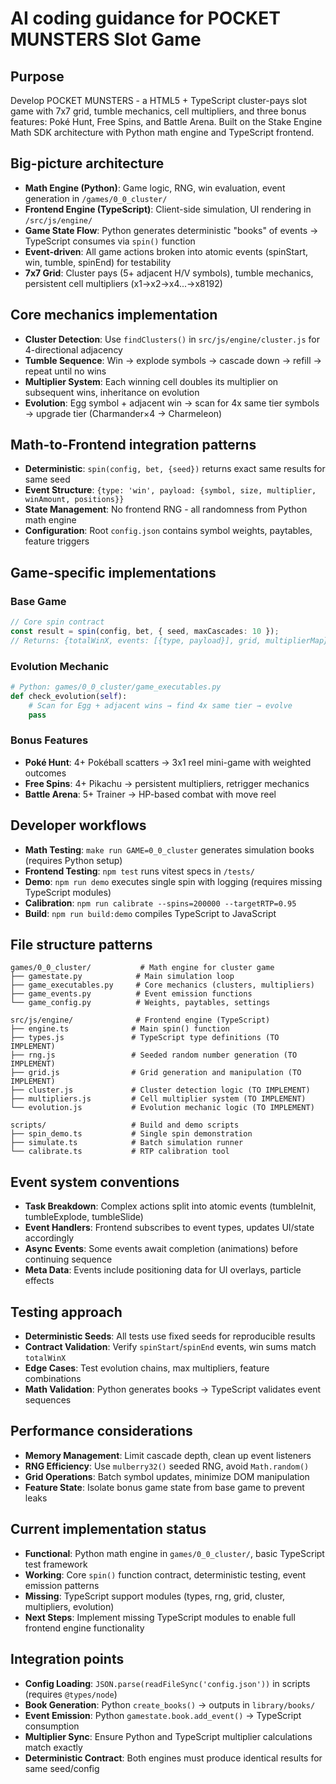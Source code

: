 # AI coding guidance for POCKET MUNSTERS Slot Game

## Purpose
Develop POCKET MUNSTERS - a HTML5 + TypeScript cluster-pays slot game with 7x7 grid, tumble mechanics, cell multipliers, and three bonus features: Poké Hunt, Free Spins, and Battle Arena. Built on the Stake Engine Math SDK architecture with Python math engine and TypeScript frontend.

## Big-picture architecture
- **Math Engine (Python)**: Game logic, RNG, win evaluation, event generation in `/games/0_0_cluster/` 
- **Frontend Engine (TypeScript)**: Client-side simulation, UI rendering in `/src/js/engine/`
- **Game State Flow**: Python generates deterministic "books" of events → TypeScript consumes via `spin()` function
- **Event-driven**: All game actions broken into atomic events (spinStart, win, tumble, spinEnd) for testability
- **7x7 Grid**: Cluster pays (5+ adjacent H/V symbols), tumble mechanics, persistent cell multipliers (x1→x2→x4...→x8192)

## Core mechanics implementation
- **Cluster Detection**: Use `findClusters()` in `src/js/engine/cluster.js` for 4-directional adjacency
- **Tumble Sequence**: Win → explode symbols → cascade down → refill → repeat until no wins
- **Multiplier System**: Each winning cell doubles its multiplier on subsequent wins, inheritance on evolution
- **Evolution**: Egg symbol + adjacent win → scan for 4x same tier symbols → upgrade tier (Charmander×4 → Charmeleon)

## Math-to-Frontend integration patterns
- **Deterministic**: `spin(config, bet, {seed})` returns exact same results for same seed
- **Event Structure**: `{type: 'win', payload: {symbol, size, multiplier, winAmount, positions}}`
- **State Management**: No frontend RNG - all randomness from Python math engine
- **Configuration**: Root `config.json` contains symbol weights, paytables, feature triggers

## Game-specific implementations

### Base Game
```typescript
// Core spin contract
const result = spin(config, bet, { seed, maxCascades: 10 });
// Returns: {totalWinX, events: [{type, payload}], grid, multiplierMap}
```

### Evolution Mechanic  
```python
# Python: games/0_0_cluster/game_executables.py
def check_evolution(self):
    # Scan for Egg + adjacent wins → find 4x same tier → evolve
    pass
```

### Bonus Features
- **Poké Hunt**: 4+ Pokéball scatters → 3x1 reel mini-game with weighted outcomes
- **Free Spins**: 4+ Pikachu → persistent multipliers, retrigger mechanics  
- **Battle Arena**: 5+ Trainer → HP-based combat with move reel

## Developer workflows
- **Math Testing**: `make run GAME=0_0_cluster` generates simulation books (requires Python setup)
- **Frontend Testing**: `npm test` runs vitest specs in `/tests/` 
- **Demo**: `npm run demo` executes single spin with logging (requires missing TypeScript modules)
- **Calibration**: `npm run calibrate --spins=200000 --targetRTP=0.95`
- **Build**: `npm run build:demo` compiles TypeScript to JavaScript

## File structure patterns
```
games/0_0_cluster/           # Math engine for cluster game
├── gamestate.py            # Main simulation loop
├── game_executables.py     # Core mechanics (clusters, multipliers)  
├── game_events.py          # Event emission functions
└── game_config.py          # Weights, paytables, settings

src/js/engine/              # Frontend engine (TypeScript)
├── engine.ts              # Main spin() function
├── types.js               # TypeScript type definitions (TO IMPLEMENT)
├── rng.js                 # Seeded random number generation (TO IMPLEMENT)
├── grid.js                # Grid generation and manipulation (TO IMPLEMENT)
├── cluster.js             # Cluster detection logic (TO IMPLEMENT)
├── multipliers.js         # Cell multiplier system (TO IMPLEMENT)
└── evolution.js           # Evolution mechanic logic (TO IMPLEMENT)

scripts/                   # Build and demo scripts
├── spin_demo.ts           # Single spin demonstration
├── simulate.ts            # Batch simulation runner
└── calibrate.ts           # RTP calibration tool
```

## Event system conventions
- **Task Breakdown**: Complex actions split into atomic events (tumbleInit, tumbleExplode, tumbleSlide)
- **Event Handlers**: Frontend subscribes to event types, updates UI/state accordingly
- **Async Events**: Some events await completion (animations) before continuing sequence
- **Meta Data**: Events include positioning data for UI overlays, particle effects

## Testing approach
- **Deterministic Seeds**: All tests use fixed seeds for reproducible results
- **Contract Validation**: Verify `spinStart`/`spinEnd` events, win sums match `totalWinX`
- **Edge Cases**: Test evolution chains, max multipliers, feature combinations
- **Math Validation**: Python generates books → TypeScript validates event sequences

## Performance considerations
- **Memory Management**: Limit cascade depth, clean up event listeners
- **RNG Efficiency**: Use `mulberry32()` seeded RNG, avoid `Math.random()`
- **Grid Operations**: Batch symbol updates, minimize DOM manipulation
- **Feature State**: Isolate bonus game state from base game to prevent leaks

## Current implementation status
- **Functional**: Python math engine in `games/0_0_cluster/`, basic TypeScript test framework
- **Working**: Core `spin()` function contract, deterministic testing, event emission patterns
- **Missing**: TypeScript support modules (types, rng, grid, cluster, multipliers, evolution)
- **Next Steps**: Implement missing TypeScript modules to enable full frontend engine functionality

## Integration points
- **Config Loading**: `JSON.parse(readFileSync('config.json'))` in scripts (requires `@types/node`)
- **Book Generation**: Python `create_books()` → outputs in `library/books/`
- **Event Emission**: Python `gamestate.book.add_event()` → TypeScript consumption
- **Multiplier Sync**: Ensure Python and TypeScript multiplier calculations match exactly
- **Deterministic Contract**: Both engines must produce identical results for same seed/config